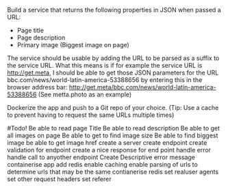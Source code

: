 Build a service that returns the following properties in JSON when passed a URL:

- Page title
- Page description
- Primary image (Biggest image on page)

The service should be usable by adding the URL to be parsed as a suffix to the service URL. What this means is if for example the service URL is http://get.meta, I should be able to get those JSON parameters for the URL bbc.com/news/world-latin-america-53388656 by entering this in the browser address bar:
http://get.meta/bbc.com/news/world-latin-america-53388656 (See metta.photo as an example)

Dockerize the app and push to a Git repo of your choice. (Tip: Use a cache to prevent having to request the same URLs multiple times)

#Todo!
Be able to read page Title
Be able to read description
Be able to get all images on page
Be able to get to find image size
Be able to find biggest image
be able to get image href
create a server
create endpoint
create validation for endpoint
create a nice response for end point
handle error 
handle call to anyother endpoint
Create Descriptive error message
containerise app
add redis
enable caching
enable parsing of urls to determine urls that may be the same
contianerise redis
set realuser agents
set other request headers
set referer

